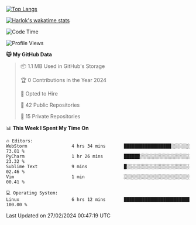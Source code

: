 [![Top Langs](https://github-readme-stats.vercel.app/api/top-langs/?username=remisiki&theme=dracula&layout=compact&hide=Jupyter%20Notebook,CSS,HTML&langs_count=10&exclude_repo=GMM-Demux-GUI)](https://github.com/anuraghazra/github-readme-stats)

[![Harlok's wakatime stats](https://github-readme-stats.vercel.app/api/wakatime?username=@remisiki&theme=dracula&layout=compact&langs_count=10&hide=other,html,css,text,json,markdown,jupyter)](https://github.com/anuraghazra/github-readme-stats)

<!--START_SECTION:waka-->
![Code Time](http://img.shields.io/badge/Code%20Time-668%20hrs%209%20mins-blue)

![Profile Views](http://img.shields.io/badge/Profile%20Views-0-blue)

**🐱 My GitHub Data** 

> 📦 1.1 MB Used in GitHub's Storage 
 > 
> 🏆 0 Contributions in the Year 2024
 > 
> 💼 Opted to Hire
 > 
> 📜 42 Public Repositories 
 > 
> 🔑 15 Private Repositories 
 > 
📊 **This Week I Spent My Time On** 

```text
🔥 Editors: 
WebStorm                 4 hrs 34 mins       ██████████████████░░░░░░░   73.81 % 
PyCharm                  1 hr 26 mins        ██████░░░░░░░░░░░░░░░░░░░   23.32 % 
Sublime Text             9 mins              █░░░░░░░░░░░░░░░░░░░░░░░░   02.46 % 
Vim                      1 min               ░░░░░░░░░░░░░░░░░░░░░░░░░   00.41 % 

💻 Operating System: 
Linux                    6 hrs 12 mins       █████████████████████████   100.00 % 
```


 Last Updated on 27/02/2024 00:47:19 UTC
<!--END_SECTION:waka-->
